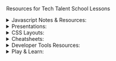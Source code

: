 Resources for Tech Talent School Lessons

<details>
<summary>Javascript Notes & Resources:</summary>
<ul>
<li><a href="javascript/introduction.html" target="_blank">JS Fundamentals</a> </li>
<li><a href="javascript/fundamentals/README.md">JS Fundamentals Resources</a></li> 
<li><a href="javascript/intermediate.html" target="_blank">JS Intermediate</a> </li>
<li><a href="javascript/advanced.html" target="_blank">JS Advanced</a> </li>
<li><a href="javascript/intermediate/README.md">JS Intermediate &Advanced Resources</a></li>
<li><a href="javascript/node/node.html">NodeJS</a></li>
<li><a href="javascript/react-resources.md">React Resources</a></li>

</ul>
</details>

<details>
<summary>Presentations:</summary>
<ul>
<li><a href="Bootstrap/Bootstrap 4.pdf">Bootstrap 4</a></li>
<li><a href="git/Git and Github notes.pdf">Git && Github</a></li>
<li><a href="DevTools/VS-Code/Visual Studio Code Notes.pdf">Visual Studio Code</a></li>
<li><a href="CommandLine/Command_Line_Basics.pdf">Command Line Basics</a></li>
</ul>
</details>

<details>
<summary>CSS Layouts:</summary>
<ul>
<li><a href="CSS/Flexbox.md">Flexbox</a></li>
<li><a href="CSS/CssGrid.md">Css Grid</a></li>
</ul>
</details>

<details>
<summary>Cheatsheets:</summary>
<ul>
<li><a href="Cheatsheets/cheatsheets.md">Cheatsheet list</a></li>
<li><a href="Cheatsheets/CSS-selectors-cheatsheet.pdf">CSS Selectors</a></li>
<li><a href="Cheatsheets/css-cheat-sheet.pdf">CSS3 Cheatsheet</a></li>
<li><a href="Cheatsheets/CommandLine/Linux_Command_Reference_Cheatsheet.pdf">Linux Command Reference Cheatsheet</a></li>
</ul>
</details>

<details>
<summary>Developer Tools Resources:</summary>
<ul>
<li><a href="DevTools/Developer Tools.md">Developer Tools</a></li>
<li><a href="DevTools/Typography.md">Typography</a></li>
</ul>
</details>

<details>
<summary>Play & Learn:</summary>
<ul>
<li><a href="Play & Learn/Coding games.md">Coding Games</a></li>
</ul>
</details>
